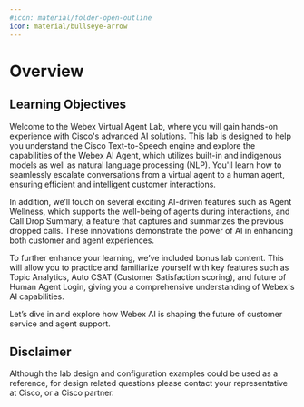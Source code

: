 ```yaml
---
#icon: material/folder-open-outline
icon: material/bullseye-arrow
---
```


# Overview

## Learning Objectives

Welcome to the Webex Virtual Agent Lab, where you will gain hands-on experience with Cisco's advanced AI solutions. This lab is designed to help you understand the Cisco Text-to-Speech engine and explore the capabilities of the Webex AI Agent, which utilizes built-in and indigenous models as well as natural language processing (NLP). You'll learn how to seamlessly escalate conversations from a virtual agent to a human agent, ensuring efficient and intelligent customer interactions.

In addition, we’ll touch on several exciting AI-driven features such as Agent Wellness, which supports the well-being of agents during interactions, and Call Drop Summary, a feature that captures and summarizes the previous  dropped calls. These innovations demonstrate the power of AI in enhancing both customer and agent experiences.

To further enhance your learning, we’ve included bonus lab content. This will allow you to practice and familiarize yourself with key features such as Topic Analytics, Auto CSAT (Customer Satisfaction scoring), and future of Human Agent Login, giving you a comprehensive understanding of Webex's AI capabilities.

Let’s dive in and explore how Webex AI is shaping the future of customer service and agent support.

## Disclaimer

Although the lab design and configuration examples could be used as a reference, for design related questions please contact your representative at Cisco, or a Cisco partner.


